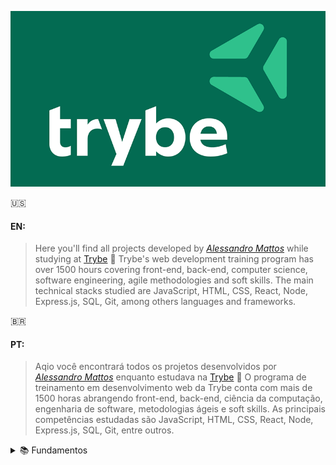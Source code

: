 ![alt text](https://github.com/Alessandro-Mattos/Portfolio/blob/main/Trybe/trybe-logo.png)  

:us:
#### EN:

>Here you'll find all projects developed by _[Alessandro Mattos](https://github.com/Alessandro-Mattos)_ while studying at [Trybe](https://www.betrybe.com/) :rocket:
Trybe's web development training program has over 1500 hours covering front-end, back-end, computer science, software engineering, agile methodologies and soft skills.
The main technical stacks studied are JavaScript, HTML, CSS, React, Node, Express.js, SQL, Git, among others languages and frameworks.





:brazil:
#### PT:

>Aqio você encontrará todos os projetos desenvolvidos por _[Alessandro Mattos](https://github.com/Alessandro-Mattos)_ enquanto estudava na [Trybe](https://www.betrybe.com/) :rocket:
O programa de treinamento em desenvolvimento web da Trybe conta com mais de 1500 horas abrangendo front-end, back-end, ciência da computação, engenharia de software, metodologias ágeis e soft skills.
As principais competências estudadas são JavaScript, HTML, CSS, React, Node, Express.js, SQL, Git, entre outros.

<details>
<summary> 📚  Fundamentos </summary>

Tudo o que se precisa saber para iniciar a carreira no mundo do desenvolvimento Web:
```json
- 01 Unix & Bash:

[✅] Fundamentos do desenvolvimento web
[✅] Introdução   - Unix & Shell
[✅] Unix & Bash  - parte 1
[✅] Unix & Bash  - parte 2

- 02 Git, GitHub e Internet:

[✅️] Git & GitHub - Oque é e para que serve
[✅️] Git & GitHub - Entendendo os comandos
[✅️] Internet     - Entendendo como ela funciona

- 03 HTML e CSS:

[] Introdução     - HTML&CSS
[] HTML & CSS     - Estruturas de página
[] HTML & CSS     - Primeiros passos em CSS
[] HTML & CSS     - Seletores e posicionamento
[] HTML Semântico
[] Projeto        - [Lições aprendidas](https://github.com/Alessandro-Mattos/Portifolio/Trybe/blob/pj/3.1/amigos.html)

- 04 Javascript e Lógica de programação:

[] Introdução     - JavaScript
[] JavaScript     - Primeiros passos
[] JavaScript     - Array e loop for
[] JavaScripr     - Lógica de programação e algorítmos
[] JavaScript     - Objetos e funções
[] Projeto        - [Playground Functions] (https://github.com/Alessandro-Mattos/Trybe/blob/ps/04/)

- 05 JavaScript : DOM, Eventos e Web storage:

[] JavaScript     - DOM e seletores
[] JavaScript     - Trabalhando com elementos
[] JavaScript     - Eventos
[] JavaScript     - Web storage
[] JavaScript     - Projetos
[] Projeto        - [Arte com pixels](https://github.com/Alessandro-Mattos/Trybe/blob/pj/05/5.1/)
[] Projeto        - [Lista de Tarefas](https://github.com/Alessandro-Mattos/Trybe/blob/pj/05/5.2/)
[] Projeto Bonus  - [Meme generator](https://github.com/Alessandro-Mattos/Trybe/blob/pj/05/5.4/)
[] Projeto Bonus  - [Adivinhe a cor](https://github.com/Alessandro-Mattos/Trybe/blob/pj/05/5.5/)
[] Projeto Bonus  - [Carta Misteriosa](https://github.com/Alessandro-Mattos/Trybe/blob/pj/05/5.6/)

- 06 HTML & CSS :Forms, Flexbox e Responsivo:

[] HTML & CSS     - Forms
[] Bibliotecas JavaScript e Frameworks CSS
[] Introdução     - CSS Flexbox
[] CSS Flexbox    - Parte 1
[] CSS Flexbox    - Parte 2
[] CSS Responsivo - Mobile First
[] Projeto        - [Trybewarts](https://github.com/Alessandro-Mattos/Trybe/blob/pj/06/)

- 07 Introdução a JavaScript ES6 e Testes unitários

[] JavaScript ES6 - let, const, arrow functions e template literals
[] JavaScript ES6 - Fluxo de exceção e Objetos
[] Primeiros passos em Jest
[] Projeto        - [JavaScript Testes Unitários](https://github.com/Alessandro-Mattos/Trybe/blob/pj/07/)

- 08 Higher Order Functions do JavaScript ES6:

[] JavaScript ES6 - Introdução a Higher Order Functions
[] JavaScript ES6 - Higher Order Functions - forEach, find, some, every, sort
[] JavaScript ES6 - Higher Order Functions - map e filter
[] JavaScript ES6 - Higher Order Functions - reduce
[] JavaScript ES6 - spread operator, parâmetro rest, destructuring e mais
[] Projeto        - [Zoo functions](https://github.com/Alessandro-Mattos/Trybe/blob/pj/08/)

- 09 JavaScript e Testes Assíncronos:

[] JavaScript Assíncrono e Callbacks
[] JavaScript Assíncrono - Fetch API e async/await
[] Jest          - Testes Assíncronos
[] Projeto       - [Carrinho de Compras](https://github.com/Alessandro-Mattos/Trybe/blob/pj/09/)
​```

</details>

---

<details>
<sumary> Desenvolvimento Front-end </sumary>

Técnicas e ferramentas mais atuais para desenvolver um código de front-end que seja rápido, bonito e testável:
```json

</details>
---

<details>
<sumary>Desenvolvimento Back-end</sumary>

Código robusto, limpo, escalável e seguro. Domínio de Bancos de dados,construção de APIs com testes automatizados:
```json

</details>
---

<details>
<sumary>Ciência da computação</sumary>

Conceitos aplicados no dia a dia do desenvolvimento de software, análise de algorítimos e estruturas de dados:
```json

</details>
---
